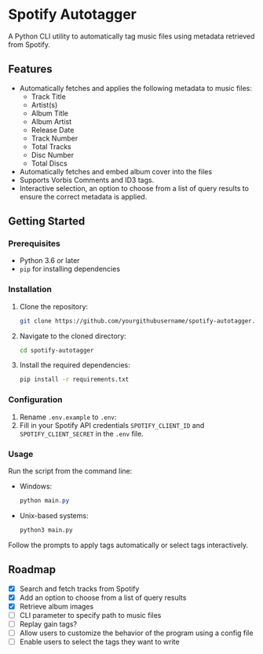 # Spotify Autotagger

A Python CLI utility to automatically tag music files using metadata retrieved from Spotify.

## Features

- Automatically fetches and applies the following metadata to music files:
  - Track Title
  - Artist(s)
  - Album Title
  - Album Artist
  - Release Date
  - Track Number
  - Total Tracks
  - Disc Number
  - Total Discs
- Automatically fetches and embed album cover into the files
- Supports Vorbis Comments and ID3 tags.
- Interactive selection, an option to choose from a list of query results to ensure the correct metadata is applied.

## Getting Started

### Prerequisites

- Python 3.6 or later
- `pip` for installing dependencies

### Installation

1. Clone the repository:
   ```sh
   git clone https://github.com/yourgithubusername/spotify-autotagger.git
   ```
2. Navigate to the cloned directory:
   ```sh
   cd spotify-autotagger
   ```
3. Install the required dependencies:
   ```sh
   pip install -r requirements.txt
   ```

### Configuration

1. Rename `.env.example` to `.env`:
2. Fill in your Spotify API credentials `SPOTIFY_CLIENT_ID` and `SPOTIFY_CLIENT_SECRET` in the `.env` file.

### Usage

Run the script from the command line:
- Windows:
    ```powershell
    python main.py
    ```
- Unix-based systems:
    ```sh
    python3 main.py
    ```

Follow the prompts to apply tags automatically or select tags interactively.

## Roadmap

- [x] Search and fetch tracks from Spotify
- [x] Add an option to choose from a list of query results
- [x] Retrieve album images
- [ ] CLI parameter to specify path to music files
- [ ] Replay gain tags?
- [ ] Allow users to customize the behavior of the program using a config file
- [ ] Enable users to select the tags they want to write